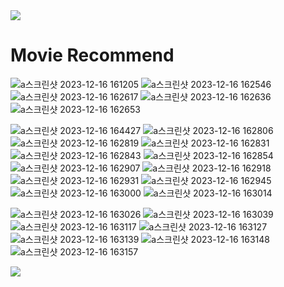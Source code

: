 <img src="https://capsule-render.vercel.app/api?type=waving&color=BDBDC8&height=150&section=header" />

<h1>Movie Recommend</h1>

![a스크린샷 2023-12-16 161205](https://github.com/boxion/movieRecommed/assets/93407332/bef32786-82ee-43af-b091-c0860da777b6)
![a스크린샷 2023-12-16 162546](https://github.com/boxion/movieRecommed/assets/93407332/d15879ba-6fd0-4fc7-8c24-2e09baf6ce0f)
![a스크린샷 2023-12-16 162617](https://github.com/boxion/movieRecommed/assets/93407332/1b09ed0c-b772-449c-8a44-657ae5c6c8d2)
![a스크린샷 2023-12-16 162636](https://github.com/boxion/movieRecommed/assets/93407332/85bf1296-0757-4098-a751-cf9698001671)
![a스크린샷 2023-12-16 162653](https://github.com/boxion/movieRecommed/assets/93407332/ccb823b3-643d-415b-9b28-473bfbbbef19)

![a스크린샷 2023-12-16 164427](https://github.com/boxion/movieRecommed/assets/93407332/89cce89e-d83b-4c8a-8a96-5a02a5c6df04)
![a스크린샷 2023-12-16 162806](https://github.com/boxion/movieRecommed/assets/93407332/b7506617-6e90-4ce2-8047-f8906b953619)
![a스크린샷 2023-12-16 162819](https://github.com/boxion/movieRecommed/assets/93407332/575e1192-8834-4382-91f5-5d2bb6b66ac2)
![a스크린샷 2023-12-16 162831](https://github.com/boxion/movieRecommed/assets/93407332/063a9ffc-fd42-43d1-a7e4-4b08615f27b9)
![a스크린샷 2023-12-16 162843](https://github.com/boxion/movieRecommed/assets/93407332/76ad941a-400b-401e-a6ec-396855d1f3c0)
![a스크린샷 2023-12-16 162854](https://github.com/boxion/movieRecommed/assets/93407332/15531ddd-d723-4629-83b1-bf71ebf46352)
![a스크린샷 2023-12-16 162907](https://github.com/boxion/movieRecommed/assets/93407332/72852e04-96d0-443b-9567-5282530859e2)
![a스크린샷 2023-12-16 162918](https://github.com/boxion/movieRecommed/assets/93407332/4c32272f-5ba3-4116-a768-ac755326ae2d)
![a스크린샷 2023-12-16 162931](https://github.com/boxion/movieRecommed/assets/93407332/7be36977-502f-42dc-a674-4b869d04f018)
![a스크린샷 2023-12-16 162945](https://github.com/boxion/movieRecommed/assets/93407332/897f3166-6f64-4565-b20b-a3e9302ab524)
![a스크린샷 2023-12-16 163000](https://github.com/boxion/movieRecommed/assets/93407332/3ad2c55d-91c4-4a15-91c7-625ca7eaf9f5)
![a스크린샷 2023-12-16 163014](https://github.com/boxion/movieRecommed/assets/93407332/ece5f4d9-579c-4210-9b2e-475310047f33)

![a스크린샷 2023-12-16 163026](https://github.com/boxion/movieRecommed/assets/93407332/ab5a1153-a4b1-4f00-9dd5-79b34d201a4f)
![a스크린샷 2023-12-16 163039](https://github.com/boxion/movieRecommed/assets/93407332/a6227fcf-2479-4bcb-a80a-315a63dcc747)
![a스크린샷 2023-12-16 163117](https://github.com/boxion/movieRecommed/assets/93407332/88c5e0e6-fc4a-4d45-af5b-2fe02f58216b)
![a스크린샷 2023-12-16 163127](https://github.com/boxion/movieRecommed/assets/93407332/7075d192-fe43-4cbc-b3de-8844611f473d)
![a스크린샷 2023-12-16 163139](https://github.com/boxion/movieRecommed/assets/93407332/f0f1642a-b911-4c58-8a14-80a428ddc469)
![a스크린샷 2023-12-16 163148](https://github.com/boxion/movieRecommed/assets/93407332/442c1b4c-c045-4974-a511-3ad8c77fbdb8)
![a스크린샷 2023-12-16 163157](https://github.com/boxion/movieRecommed/assets/93407332/69b8ef51-7190-45d5-a9f2-d4f9f6b073c5)

<img src="https://capsule-render.vercel.app/api?type=waving&color=BDBDC8&height=150&section=footer" />

